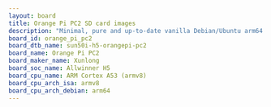 ```yaml
---
layout: board
title: Orange Pi PC2 SD card images
description: "Minimal, pure and up-to-date vanilla Debian/Ubuntu arm64 SD card images for Orange Pi PC2 by Xunlong, SoC: Allwinner H5, CPU ISA: armv8"
board_id: orange_pi_pc2
board_dtb_name: sun50i-h5-orangepi-pc2
board_name: Orange Pi PC2
board_maker_name: Xunlong
board_soc_name: Allwinner H5
board_cpu_name: ARM Cortex A53 (armv8)
board_cpu_arch_isa: armv8
board_cpu_arch_debian: arm64
---
```

